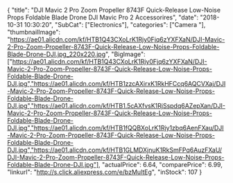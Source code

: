 {
	"title": "DJI Mavic 2 Pro   Zoom Propeller 8743F Quick-Release Low-Noise Props Foldable Blade Drone DJI Mavic Pro 2 Accessorires",
	"date": "2018-10-31 10:30:20",
	"SubCat": ["Electronics"],
	"categories": ["Camera "],
	"thumbnailImage": "https://ae01.alicdn.com/kf/HTB1Q43CXoLrK1Rjy0Fjq6zYXFXaN/DJI-Mavic-2-Pro-Zoom-Propeller-8743F-Quick-Release-Low-Noise-Props-Foldable-Blade-Drone-DJI.jpg_220x220.jpg",
	"BigImage": ["https://ae01.alicdn.com/kf/HTB1Q43CXoLrK1Rjy0Fjq6zYXFXaN/DJI-Mavic-2-Pro-Zoom-Propeller-8743F-Quick-Release-Low-Noise-Props-Foldable-Blade-Drone-DJI.jpg","https://ae01.alicdn.com/kf/HTB1zzcAXirxK1RkHFCcq6AQCVXaj/DJI-Mavic-2-Pro-Zoom-Propeller-8743F-Quick-Release-Low-Noise-Props-Foldable-Blade-Drone-DJI.jpg","https://ae01.alicdn.com/kf/HTB1.5cAXfvsK1RjSspdq6AZepXan/DJI-Mavic-2-Pro-Zoom-Propeller-8743F-Quick-Release-Low-Noise-Props-Foldable-Blade-Drone-DJI.jpg","https://ae01.alicdn.com/kf/HTB1fQQBXoLrK1Rjy1zbq6AenFXau/DJI-Mavic-2-Pro-Zoom-Propeller-8743F-Quick-Release-Low-Noise-Props-Foldable-Blade-Drone-DJI.jpg","https://ae01.alicdn.com/kf/HTB1GLMDXjnuK1RkSmFPq6AuzFXaU/DJI-Mavic-2-Pro-Zoom-Propeller-8743F-Quick-Release-Low-Noise-Props-Foldable-Blade-Drone-DJI.jpg"],
	"actualPrice": 6.64,
	"comparePrice": 6.99,
	"linkurl": "http://s.click.aliexpress.com/e/bzMultEg",
	"inStock": 107
}
